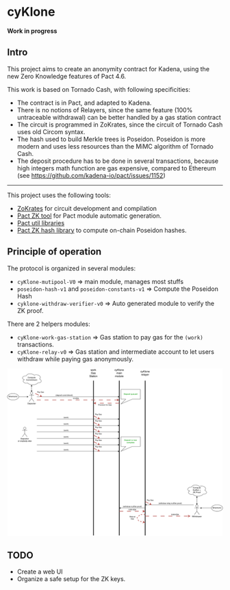 # cyKlone

**Work in progress**


## Intro



This project aims to create an anonymity contract for Kadena, using the new Zero Knowledge features of Pact 4.6.

This work is based on Tornado Cash, with following specificities:

  - The contract is in Pact, and adapted to Kadena.
  - There is no notions of Relayers, since the same feature (100% untraceable withdrawal) can be better handled by a gas station contract
  - The circuit is programmed in ZoKrates, since the circuit of Tornado Cash uses old Circom syntax.
  - The hash used to build Merkle trees is Poseidon. Poseidon is more modern and uses less resources than the MiMC algorithm of Tornado Cash.
  - The deposit procedure has to be done in several transactions, because high integers math function are gas expensive, compared to Ethereum (see https://github.com/kadena-io/pact/issues/1152)

---

This project uses the following tools:
  - [ZoKrates](https://zokrates.github.io/) for circuit development and compilation
  - [Pact ZK tool](https://github.com/CryptoPascal31/pact-zk-generator) for Pact module automatic generation.
  - [Pact util libraries](https://github.com/CryptoPascal31/pact-util-lib)
  - [Pact ZK hash library](https://github.com/CryptoPascal31/pact-zk-hashes) to compute on-chain Poseidon hashes.

## Principle of operation

The protocol is organized in several modules:
   - `cyKlone-mutipool-V0`  => main module, manages most stuffs
   - `poseidon-hash-v1` and `poseidon-constants-v1` => Compute the Poseidon Hash
   - `cyklone-withdraw-verifier-v0` => Auto generated module to verify the ZK proof.

There are 2 helpers modules:
   - `cyKlone-work-gas-station` => Gas station to pay gas for the `(work)` transactions.
   - `cyKlone-relay-v0` => Gas station and intermediate account to let users withdraw while paying gas anonymously.

![image info](./doc/img/cyKlone_diagram.png)


## TODO
  - Create a web UI
  - Organize a safe setup for the ZK keys.
